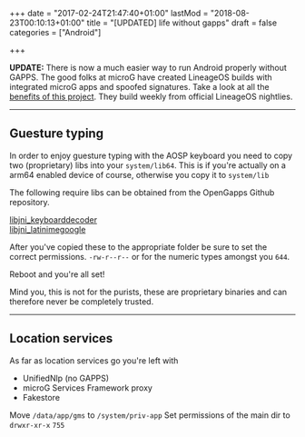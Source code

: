 +++
date = "2017-02-24T21:47:40+01:00"
lastMod = "2018-08-23T00:10:13+01:00"
title = "[UPDATED] life without gapps"
draft = false
categories = ["Android"]

+++

**UPDATE:**
There is now a much easier way to run Android properly without GAPPS.
The good folks at microG have created LineageOS builds with integrated microG apps and spoofed signatures.
Take a look at all the [benefits of this project](https://lineage.microg.org). They build weekly from official LineageOS nightlies.

---

## Guesture typing
In order to enjoy guesture typing with the AOSP keyboard you need to copy two (proprietary) libs into your `system/lib64`. This is if you're actually on a arm64 enabled device of course, otherwise you copy it to `system/lib`

The following require libs can be obtained from the OpenGapps Github repository.

[libjni_keyboarddecoder](https://github.com/opengapps/arm64/raw/master/lib64/23/libjni_keyboarddecoder.so)  
[libjni_latinimegoogle](https://github.com/opengapps/arm64/raw/master/lib64/23/libjni_latinimegoogle.so)

After you've copied these to the appropriate folder be sure to set the correct permissions. `-rw-r--r--` or for the numeric types amongst you `644`.

Reboot and you're all set!

Mind you, this is not for the purists, these are proprietary binaries and can therefore never be completely trusted.

---

## Location services
As far as location services go you're left with

- UnifiedNlp (no GAPPS)
- microG Services Framework proxy
- Fakestore


Move `/data/app/gms` to `/system/priv-app`
Set permissions of the main dir to `drwxr-xr-x` `755`
